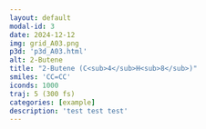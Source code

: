 ```yaml
---
layout: default
modal-id: 3
date: 2024-12-12
img: grid_A03.png
p3d: 'p3d_A03.html'
alt: 2-Butene
title: "2-Butene (C<sub>4</sub>H<sub>8</sub>)"
smiles: 'CC=CC'
iconds: 1000
traj: 5 (300 fs)
categories: [example]
description: 'test test test'
---
```

